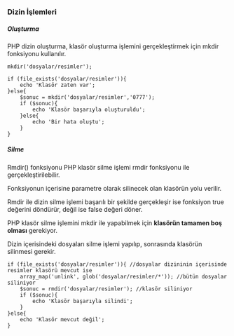 ### Dizin İşlemleri

##### Oluşturma

PHP dizin oluşturma, klasör oluşturma işlemini gerçekleştirmek için mkdir fonksiyonu kullanılır.

`mkdir('dosyalar/resimler');`

```
if (file_exists('dosyalar/resimler')){
	echo 'Klasör zaten var';
}else{
	$sonuc = mkdir('dosyalar/resimler','0777');
	if ($sonuc){
		echo 'Klasör başarıyla oluşturuldu';
	}else{
		echo 'Bir hata oluştu';
	}
}
```

##### Silme

Rmdir() fonksiyonu
PHP klasör silme işlemi rmdir fonksiyonu ile gerçekleştirilebilir. 

Fonksiyonun içerisine parametre olarak silinecek olan klasörün yolu verilir. 

Rmdir ile dizin silme işlemi başarılı bir şekilde gerçekleşir ise fonksiyon true değerini döndürür, değil ise false değeri döner. 

PHP klasör silme işlemini mkdir ile yapabilmek için **klasörün tamamen boş olması** gerekiyor. 

Dizin içerisindeki dosyaları silme işlemi yapılıp, sonrasında klasörün silinmesi gerekir.

```
if (file_exists('dosyalar/resimler')){ //dosyalar dizininin içerisinde resimler klasörü mevcut ise
	array_map('unlink', glob('dosyalar/resimler/*')); //bütün dosyalar siliniyor
	$sonuc = rmdir('dosyalar/resimler'); //klasör siliniyor
	if ($sonuc){
		echo 'Klasör başarıyla silindi';
	}
}else{
	echo 'Klasör mevcut değil';
} 
```